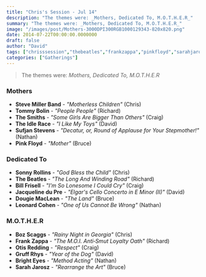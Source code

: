 ```yaml
---
title: "Chris's Session - Jul 14"
description: "The themes were: _Mothers, Dedicated To, M.O.T.H.E.R_"
summary: "The themes were: _Mothers, Dedicated To, M.O.T.H.E.R_"
image: "/images/post/Mothers-3000DPI300RGB1000129343-820x820.png"
date: 2014-07-22T00:00:00.0000000
draft: false
author: "David"
tags: ["chrisssession","thebeatles","frankzappa","pinkfloyd","sarahjarosz","bozscaggs","leonardcohen","thesmiths","gruffrhys","brighteyes","billfrisell","conoroberst","tommybolin","otisredding","sufjanstevens","dougiemaclean","stevemillerband","theidlerace","sonnyrollins","jacquelinedupre"]
categories: ["Gatherings"]
---
```

> The themes were: _Mothers, Dedicated To, M.O.T.H.E.R_
### Mothers
- **Steve Miller Band** - _"Motherless Children"_ (Chris)
- **Tommy Bolin** - _"People People"_ (Richard)
- **The Smiths** - _"Some Girls Are Bigger Than Others"_ (Craig)
- **The Idle Race** - _"I Like My Toys"_ (David)
- **Sufjan Stevens** - _"Decatur, or, Round of Applause for Your Stepmother!"_ (Nathan)
- **Pink Floyd** - _"Mother"_ (Bruce)
### Dedicated To
- **Sonny Rollins** - _"God Bless the Child"_ (Chris)
- **The Beatles** - _"The Long And Winding Road"_ (Richard)
- **Bill Frisell** - _"I'm So Lonesome I Could Cry"_ (Craig)
- **Jacqueline du Pre** - _"Elgar's Cello Concerto in E Minor (II)"_ (David)
- **Dougie MacLean** - _"The Land"_ (Bruce)
- **Leonard Cohen** - _"One of Us Cannot Be Wrong"_ (Nathan)
### M.O.T.H.E.R
- **Boz Scaggs** - _"Rainy Night in Georgia"_ (Chris)
- **Frank Zappa** - _"The M.O.I. Anti‐Smut Loyalty Oath"_ (Richard)
- **Otis Redding** - _"Respect"_ (Craig)
- **Gruff Rhys** - _"Year of the Dog"_ (David)
- **Bright Eyes** - _"Method Acting"_ (Nathan)
- **Sarah Jarosz** - _"Rearrange the Art"_ (Bruce)
